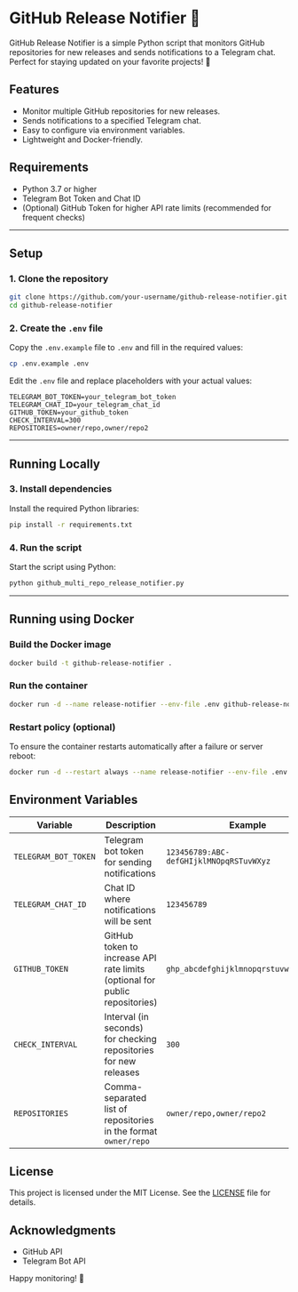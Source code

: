 # GitHub Release Notifier 🚀

GitHub Release Notifier is a simple Python script that monitors GitHub repositories for new releases and sends notifications to a Telegram chat. Perfect for staying updated on your favorite projects! 🌟

## Features
- Monitor multiple GitHub repositories for new releases.
- Sends notifications to a specified Telegram chat.
- Easy to configure via environment variables.
- Lightweight and Docker-friendly.

## Requirements
- Python 3.7 or higher
- Telegram Bot Token and Chat ID
- (Optional) GitHub Token for higher API rate limits (recommended for frequent checks)

<hr></hr>

## Setup

### 1. Clone the repository
```bash
git clone https://github.com/your-username/github-release-notifier.git
cd github-release-notifier
```

### 2. Create the `.env` file
Copy the `.env.example` file to `.env` and fill in the required values:
```bash
cp .env.example .env
```

Edit the `.env` file and replace placeholders with your actual values:
```plaintext
TELEGRAM_BOT_TOKEN=your_telegram_bot_token
TELEGRAM_CHAT_ID=your_telegram_chat_id
GITHUB_TOKEN=your_github_token
CHECK_INTERVAL=300
REPOSITORIES=owner/repo,owner/repo2
```
<hr></hr>

## Running Locally

### 3. Install dependencies
Install the required Python libraries:
```bash
pip install -r requirements.txt
```

### 4. Run the script
Start the script using Python:
```bash
python github_multi_repo_release_notifier.py
```
<hr></hr>

## Running using Docker

### Build the Docker image
```bash
docker build -t github-release-notifier .
```

### Run the container
```bash
docker run -d --name release-notifier --env-file .env github-release-notifier
```

### Restart policy (optional)
To ensure the container restarts automatically after a failure or server reboot:
```bash
docker run -d --restart always --name release-notifier --env-file .env github-release-notifier
```

## Environment Variables
| Variable              | Description                                                                 | Example                                 |
|-----------------------|-----------------------------------------------------------------------------|-----------------------------------------|
| `TELEGRAM_BOT_TOKEN`  | Telegram bot token for sending notifications                               | `123456789:ABC-defGHIjklMNOpqRSTuvWXyz` |
| `TELEGRAM_CHAT_ID`    | Chat ID where notifications will be sent                                   | `123456789`                             |
| `GITHUB_TOKEN`        | GitHub token to increase API rate limits (optional for public repositories)| `ghp_abcdefghijklmnopqrstuvwxyz123456`  |
| `CHECK_INTERVAL`      | Interval (in seconds) for checking repositories for new releases           | `300`                                   |
| `REPOSITORIES`        | Comma-separated list of repositories in the format `owner/repo`            | `owner/repo,owner/repo2`                |

## License
This project is licensed under the MIT License. See the [LICENSE](LICENSE) file for details.

## Acknowledgments
- GitHub API
- Telegram Bot API

Happy monitoring! 🚀